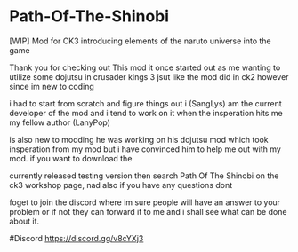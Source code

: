 # Path-Of-The-Shinobi
[WIP] Mod for CK3 introducing elements of the naruto universe into the game
  
  Thank you for checking out This mod it once started out as me wanting to utilize some dojutsu in crusader kings 3 jsut like the mod did in ck2 however since im new to coding
  
  i had to start from scratch and figure things out i (SangLys) am the current developer of the mod and i tend to work on it when the insperation hits me my fellow author (LanyPop)
  
  is also new to modding he was working on his dojutsu mod which took insperation from my mod but i have convinced him to help me out with my mod. if you want to download the 
  
  currently released testing version then search Path Of The Shinobi on the ck3 workshop page, nad also if you have any questions dont 
  
  foget to join the discord where im sure people will have an answer to your problem or if not they can forward it to me and i shall see what can be done about it.
  
  #Discord
  https://discord.gg/v8cYXj3
